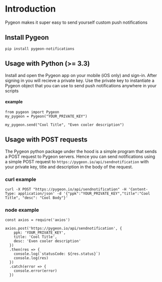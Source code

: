 # Introduction

Pygeon makes it super easy to send yourself custom push notifications

## Install Pygeon

```
pip install pygeon-notifications
```

## Usage with Python (>= 3.3)
Install and open the Pygeon app on your mobile (iOS only) and sign-in. After signing in you will recieve a private key. Use the private key to instantiate a Pygeon object that you can use to send push notifications anywhere in your scripts

#### example
```
from pygeon import Pygeon
my_pygeon = Pygeon("YOUR_PRIVATE_KEY")

my_pygeon.send("Cool Title", "Even cooler description")
```

## Usage with POST requests

The Pygeon python package under the hood is a simple program that sends a POST request to Pygeon servers. Hence you can send notifications using a simple POST request to `https://pygeon.io/api/sendnotification` with your private key, title and description in the body of the request.

### curl example

```
curl -X POST "https://pygeon.io/api/sendnotification" -H 'Content-Type: application/json' -d '{"ppk":"YOUR_PRIVATE_KEY","title":"Cool Title", "desc": "Cool Body"}'

```

### node example

```
const axios = require('axios')

axios.post('https://pygeon.io/api/sendnotification', {
    ppk: 'YOUR_PRIVATE_KEY',
    title: 'Cool Title',
    desc: 'Even cooler description'
  })
  .then(res => {
    console.log(`statusCode: ${res.status}`)
    console.log(res)
  })
  .catch(error => {
    console.error(error)
  })
```

